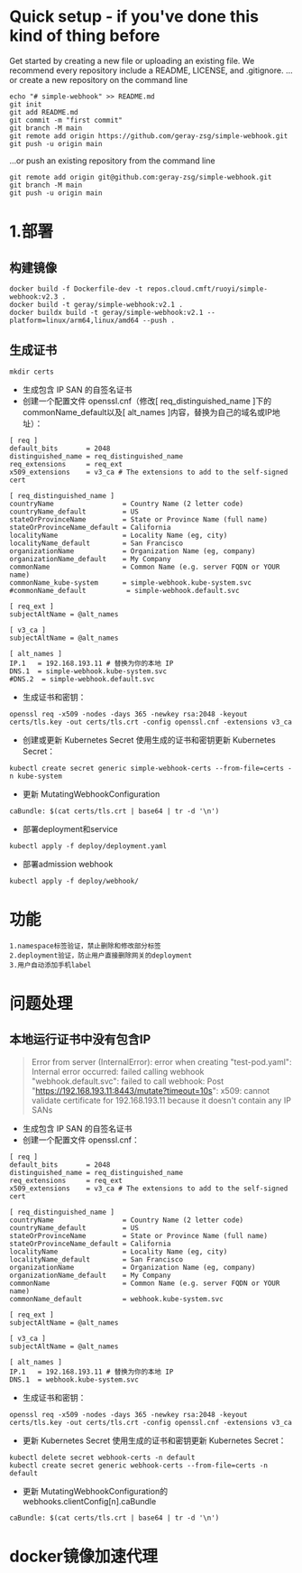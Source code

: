 # Quick setup - if you've done this kind of thing before
Get started by creating a new file or uploading an existing file. We recommend every repository include a README, LICENSE, and .gitignore.
…or create a new repository on the command line
```
echo "# simple-webhook" >> README.md
git init
git add README.md
git commit -m "first commit"
git branch -M main
git remote add origin https://github.com/geray-zsg/simple-webhook.git
git push -u origin main
```
…or push an existing repository from the command line
```
git remote add origin git@github.com:geray-zsg/simple-webhook.git
git branch -M main
git push -u origin main
```

# 1.部署

## 构建镜像
```
docker build -f Dockerfile-dev -t repos.cloud.cmft/ruoyi/simple-webhook:v2.3 .
docker build -t geray/simple-webhook:v2.1 .
docker buildx build -t geray/simple-webhook:v2.1 --platform=linux/arm64,linux/amd64 --push .
```

## 生成证书
```
mkdir certs
```

- 生成包含 IP SAN 的自签名证书
- 创建一个配置文件 openssl.cnf（修改[ req_distinguished_name ]下的commonName_default以及[ alt_names ]内容，替换为自己的域名或IP地址）：
```
[ req ]
default_bits       = 2048
distinguished_name = req_distinguished_name
req_extensions     = req_ext
x509_extensions    = v3_ca # The extensions to add to the self-signed cert

[ req_distinguished_name ]
countryName                 = Country Name (2 letter code)
countryName_default         = US
stateOrProvinceName         = State or Province Name (full name)
stateOrProvinceName_default = California
localityName                = Locality Name (eg, city)
localityName_default        = San Francisco
organizationName            = Organization Name (eg, company)
organizationName_default    = My Company
commonName                  = Common Name (e.g. server FQDN or YOUR name)
commonName_kube-system      = simple-webhook.kube-system.svc
#commonName_default          = simple-webhook.default.svc

[ req_ext ]
subjectAltName = @alt_names

[ v3_ca ]
subjectAltName = @alt_names

[ alt_names ]
IP.1   = 192.168.193.11 # 替换为你的本地 IP
DNS.1  = simple-webhook.kube-system.svc
#DNS.2  = simple-webhook.default.svc
```

- 生成证书和密钥：
```
openssl req -x509 -nodes -days 365 -newkey rsa:2048 -keyout certs/tls.key -out certs/tls.crt -config openssl.cnf -extensions v3_ca

```
- 创建或更新 Kubernetes Secret
使用生成的证书和密钥更新 Kubernetes Secret：
```
kubectl create secret generic simple-webhook-certs --from-file=certs -n kube-system

```
- 更新 MutatingWebhookConfiguration
```
caBundle: $(cat certs/tls.crt | base64 | tr -d '\n')

```


- 部署deployment和service
```
kubectl apply -f deploy/deployment.yaml
```

- 部署admission webhook
```
kubectl apply -f deploy/webhook/
```
# 功能
```
1.namespace标签验证，禁止删除和修改部分标签
2.deployment验证，防止用户直接删除网关的deployment
3.用户自动添加手机label
```

# 问题处理
## 本地运行证书中没有包含IP
> Error from server (InternalError): error when creating "test-pod.yaml": Internal error occurred: failed calling webhook "webhook.default.svc": failed to call webhook: Post "https://192.168.193.11:8443/mutate?timeout=10s": x509: cannot validate certificate for 192.168.193.11 because it doesn't contain any IP SANs

- 生成包含 IP SAN 的自签名证书
- 创建一个配置文件 openssl.cnf：
```
[ req ]
default_bits       = 2048
distinguished_name = req_distinguished_name
req_extensions     = req_ext
x509_extensions    = v3_ca # The extensions to add to the self-signed cert

[ req_distinguished_name ]
countryName                 = Country Name (2 letter code)
countryName_default         = US
stateOrProvinceName         = State or Province Name (full name)
stateOrProvinceName_default = California
localityName                = Locality Name (eg, city)
localityName_default        = San Francisco
organizationName            = Organization Name (eg, company)
organizationName_default    = My Company
commonName                  = Common Name (e.g. server FQDN or YOUR name)
commonName_default          = webhook.kube-system.svc

[ req_ext ]
subjectAltName = @alt_names

[ v3_ca ]
subjectAltName = @alt_names

[ alt_names ]
IP.1   = 192.168.193.11 # 替换为你的本地 IP
DNS.1  = webhook.kube-system.svc
```

- 生成证书和密钥：
```
openssl req -x509 -nodes -days 365 -newkey rsa:2048 -keyout certs/tls.key -out certs/tls.crt -config openssl.cnf -extensions v3_ca

```
- 更新 Kubernetes Secret
使用生成的证书和密钥更新 Kubernetes Secret：
```
kubectl delete secret webhook-certs -n default
kubectl create secret generic webhook-certs --from-file=certs -n default

```
- 更新 MutatingWebhookConfiguration的webhooks.clientConfig[n].caBundle
```
caBundle: $(cat certs/tls.crt | base64 | tr -d '\n')

```

# docker镜像加速代理
```

```